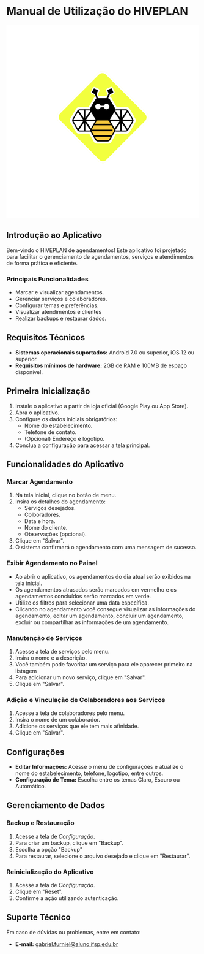# Manual de Utilização do HIVEPLAN

![Logo](./assets/img/HIVEPLAN-WHITE.png)

## Introdução ao Aplicativo
Bem-vindo o HIVEPLAN de agendamentos! Este aplicativo foi projetado para facilitar o gerenciamento de agendamentos, serviços e atendimentos de forma prática e eficiente.

### Principais Funcionalidades
- Marcar e visualizar agendamentos.
- Gerenciar serviços e colaboradores.
- Configurar temas e preferências.
- Visualizar atendimentos e clientes
- Realizar backups e restaurar dados.

## Requisitos Técnicos
- **Sistemas operacionais suportados:** Android 7.0 ou superior, iOS 12 ou superior.
- **Requisitos mínimos de hardware:** 2GB de RAM e 100MB de espaço disponível.

## Primeira Inicialização
1. Instale o aplicativo a partir da loja oficial (Google Play ou App Store).
2. Abra o aplicativo.
4. Configure os dados iniciais obrigatórios:
   - Nome do estabelecimento.
   - Telefone de contato.
   - (Opcional) Endereço e logotipo.
5. Conclua a configuração para acessar a tela principal.

## Funcionalidades do Aplicativo

### Marcar Agendamento
1. Na tela inicial, clique no botão de menu.
2. Insira os detalhes do agendamento:
   - Serviços desejados.
   - Colboradores.
   - Data e hora.
   - Nome do cliente.
   - Observações (opcional).
4. Clique em "Salvar".
5. O sistema confirmará o agendamento com uma mensagem de sucesso.

### Exibir Agendamento no Painel
- Ao abrir o aplicativo, os agendamentos do dia atual serão exibidos na tela inicial.
- Os agendamentos atrasados serão marcados em vermelho e os agendamentos concluídos serão marcados em verde.
- Utilize os filtros para selecionar uma data específica.
- Clicando no agendamento você consegue visualizar as informações do agendamento, editar um agendamento, concluir um agendamento, excluir ou compartilhar as informações de um agendamento.

### Manutenção de Serviços
1. Acesse a tela de serviços pelo menu.
3. Insira o nome e a descrição.
4. Você também pode favoritar um serviço para ele aparecer primeiro na listagem
5. Para adicionar um novo serviço, clique em "Salvar".
6. Clique em "Salvar".

### Adição e Vinculação de Colaboradores aos Serviços
1. Acesse a tela de colaboradores pelo menu.
2. Insira o nome de um colaborador.
3. Adicione os serviços que ele tem mais afinidade.
4. Clique em "Salvar".

## Configurações
- **Editar Informações:** Acesse o menu de configurações e atualize o nome do estabelecimento, telefone, logotipo, entre outros.
- **Configuração de Tema:** Escolha entre os temas Claro, Escuro ou Automático.

## Gerenciamento de Dados
### Backup e Restauração
1. Acesse a tela de *Configuração*.
2. Para criar um backup, clique em "Backup".
3. Escolha a opção "Backup"
4. Para restaurar, selecione o arquivo desejado e clique em "Restaurar".

### Reinicialização do Aplicativo
1. Acesse a tela de *Configuração*.
2. Clique em "Reset".
3. Confirme a ação utilizando autenticação.

## Suporte Técnico
Em caso de dúvidas ou problemas, entre em contato:
- **E-mail:** gabriel.furniel@aluno.ifsp.edu.br

